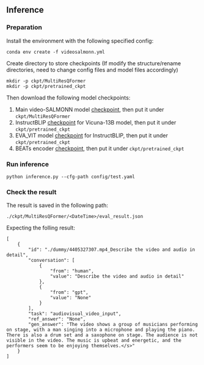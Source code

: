 ## Inference

### Preparation
Install the environment with the following specified config:
```
conda env create -f videosalmonn.yml
```
Create directory to store checkpoints (If modify the structure/rename directories, need to change config files and model files accordingly)
```
mkdir -p ckpt/MultiResQFormer
mkdir -p ckpt/pretrained_ckpt
```
Then download the following model checkpoints:

1. Main video-SALMONN model [checkpoint](https://huggingface.co/tsinghua-ee/Video-SALMONN/tree/main), then put it under `ckpt/MultiResQFormer`
2. InstructBLIP [checkpoint](https://storage.googleapis.com/sfr-vision-language-research/LAVIS/models/InstructBLIP/instruct_blip_vicuna13b_trimmed.pth) for Vicuna-13B model, then put it under `ckpt/pretrained_ckpt`
3. EVA_VIT model [checkpoint](https://storage.googleapis.com/sfr-vision-language-research/LAVIS/models/BLIP2/eva_vit_g.pth) for InstructBLIP, then put it under `ckpt/pretrained_ckpt`
4. BEATs encoder [checkpoint](https://huggingface.co/spaces/fffiloni/SALMONN-7B-gradio/blob/677c0125de736ab92751385e1e8664cd03c2ce0d/beats/BEATs_iter3_plus_AS2M_finetuned_on_AS2M_cpt2.pt), then put it under `ckpt/pretrained_ckpt`


### Run inference
```
python inference.py --cfg-path config/test.yaml 
```

### Check the result
The result is saved in the following path:
```
./ckpt/MultiResQFormer/<DateTime>/eval_result.json
```

Expecting the folling result:
```
[
    {
        "id": "./dummy/4405327307.mp4_Describe the video and audio in detail",
        "conversation": [
            {
                "from": "human",
                "value": "Describe the video and audio in detail"
            },
            {
                "from": "gpt",
                "value": "None"
            }
        ],
        "task": "audiovisual_video_input",
        "ref_answer": "None",
        "gen_answer": "The video shows a group of musicians performing on stage, with a man singing into a microphone and playing the piano. There is also a drum set and a saxophone on stage. The audience is not visible in the video. The music is upbeat and energetic, and the performers seem to be enjoying themselves.</s>"
    }
]
```

